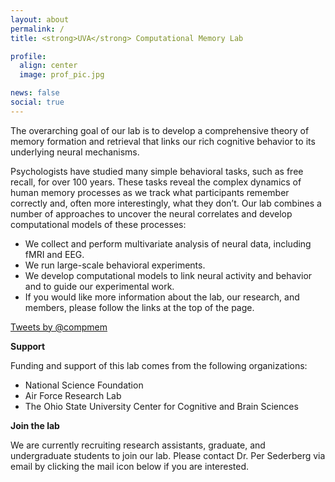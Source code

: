 ```yaml
---
layout: about
permalink: /
title: <strong>UVA</strong> Computational Memory Lab

profile:
  align: center
  image: prof_pic.jpg

news: false
social: true
---
```


The overarching goal of our lab is to develop a comprehensive theory of memory formation and retrieval that links our rich cognitive behavior to its underlying neural mechanisms.

Psychologists have studied many simple behavioral tasks, such as free recall, for over 100 years. These tasks reveal the complex dynamics of human memory processes as we track what participants remember correctly and, often more interestingly, what they don’t. Our lab combines a number of approaches to uncover the neural correlates and develop computational models of these processes:

* We collect and perform multivariate analysis of neural data, including fMRI and EEG.
* We run large-scale behavioral experiments.
* We develop computational models to link neural activity and behavior and to guide our experimental work.
* If you would like more information about the lab, our research, and members, please follow the links at the top of the page.

<a class="twitter-timeline" href="https://twitter.com/compmem" data-widget-id="479780821432152065">Tweets by @compmem
</a>
 <script>!function(d,s,id){var js,fjs=d.getElementsByTagName(s)[0],p=/^http:/.test(d.location)?'http':'https';if(!d.ge
tElementById(id)){js=d.createElement(s);js.id=id;js.src=p+"://platform.twitter.com/widgets.js";fjs.parentNode.insertBe
fore(js,fjs);}}(document,"script","twitter-wjs");</script>

<strong>Support</strong>

Funding and support of this lab comes from the following organizations:

* National Science Foundation
* Air Force Research Lab
* The Ohio State University Center for Cognitive and Brain Sciences

<strong>Join the lab</strong>

We are currently recruiting research assistants, graduate, and undergraduate students to join our lab. Please contact Dr. Per Sederberg via email by clicking the mail icon below if you are interested.
